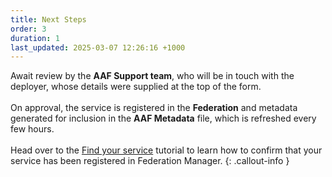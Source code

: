 ```yaml
---
title: Next Steps
order: 3
duration: 1
last_updated: 2025-03-07 12:26:16 +1000
---
```


Await review by the **AAF Support team**, who will be in touch with the deployer, whose details were supplied at the top of the form.
<br>
<br>
On approval, the service is registered in the **Federation** and metadata generated for inclusion in the **AAF Metadata** file, which is refreshed every few hours.
<br>
<br>
Head over to the [Find your service](/find-your-registered-services/01-overview) tutorial to learn how to confirm that your service has been registered in Federation Manager.
{: .callout-info }